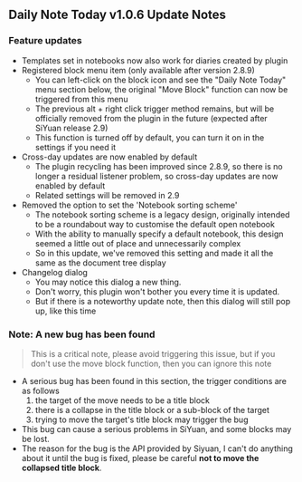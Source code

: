 ## Daily Note Today v1.0.6 Update Notes

### Feature updates

* Templates set in notebooks now also work for diaries created by plugin
* Registered block menu item (only available after version 2.8.9)
    * You can left-click on the block icon and see the "Daily Note Today" menu section below, the original "Move Block" function can now be triggered from this menu
    * The previous alt + right click trigger method remains, but will be officially removed from the plugin in the future (expected after SiYuan release 2.9)
    * This function is turned off by default, you can turn it on in the settings if you need it
* Cross-day updates are now enabled by default
    * The plugin recycling has been improved since 2.8.9, so there is no longer a residual listener problem, so cross-day updates are now enabled by default
    * Related settings will be removed in 2.9
* Removed the option to set the 'Notebook sorting scheme'
    * The notebook sorting scheme is a legacy design, originally intended to be a roundabout way to customise the default open notebook
    * With the ability to manually specify a default notebook, this design seemed a little out of place and unnecessarily complex
    * So in this update, we've removed this setting and made it all the same as the document tree display
* Changelog dialog
    * You may notice this dialog a new thing.
    * Don't worry, this plugin won't bother you every time it is updated.
    * But if there is a noteworthy update note, then this dialog will still pop up, like this time

### Note: A new bug has been found

> This is a critical note, please avoid triggering this issue, but if you don't use the move block function, then you can ignore this note

* A serious bug has been found in this section, the trigger conditions are as follows
    1. the target of the move needs to be a title block
    2. there is a collapse in the title block or a sub-block of the target
    3. trying to move the target's title block may trigger the bug
* This bug can cause a serious problems in SiYuan, and some blocks may be lost.
* The reason for the bug is the API provided by Siyuan, I can't do anything about it until the bug is fixed, please be careful **not to move the collapsed title block**.
